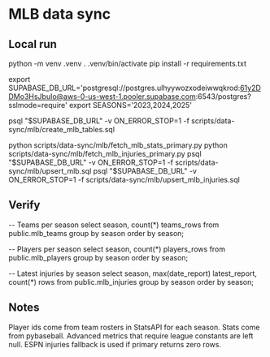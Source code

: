 # MLB data sync

## Local run

python -m venv .venv
. .venv/bin/activate
pip install -r requirements.txt

export SUPABASE_DB_URL='postgresql://postgres.ulhyywozxodeiwwqkrod:61y2DDMo3HsJbuIo@aws-0-us-west-1.pooler.supabase.com:6543/postgres?sslmode=require'
export SEASONS='2023,2024,2025'

psql "$SUPABASE_DB_URL" -v ON_ERROR_STOP=1 -f scripts/data-sync/mlb/create_mlb_tables.sql

python scripts/data-sync/mlb/fetch_mlb_stats_primary.py
python scripts/data-sync/mlb/fetch_mlb_injuries_primary.py
psql "$SUPABASE_DB_URL" -v ON_ERROR_STOP=1 -f scripts/data-sync/mlb/upsert_mlb.sql
psql "$SUPABASE_DB_URL" -v ON_ERROR_STOP=1 -f scripts/data-sync/mlb/upsert_mlb_injuries.sql

## Verify

-- Teams per season
select season, count(*) teams_rows from public.mlb_teams group by season order by season;

-- Players per season
select season, count(*) players_rows from public.mlb_players group by season order by season;

-- Latest injuries by season
select season, max(date_report) latest_report, count(*) rows from public.mlb_injuries group by season order by season;

## Notes

Player ids come from team rosters in StatsAPI for each season. Stats come from pybaseball. Advanced metrics that require league constants are left null. ESPN injuries fallback is used if primary returns zero rows.
